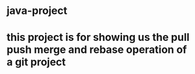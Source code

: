 # java-project
# this project is for showing us the pull push merge and rebase operation of a git project
